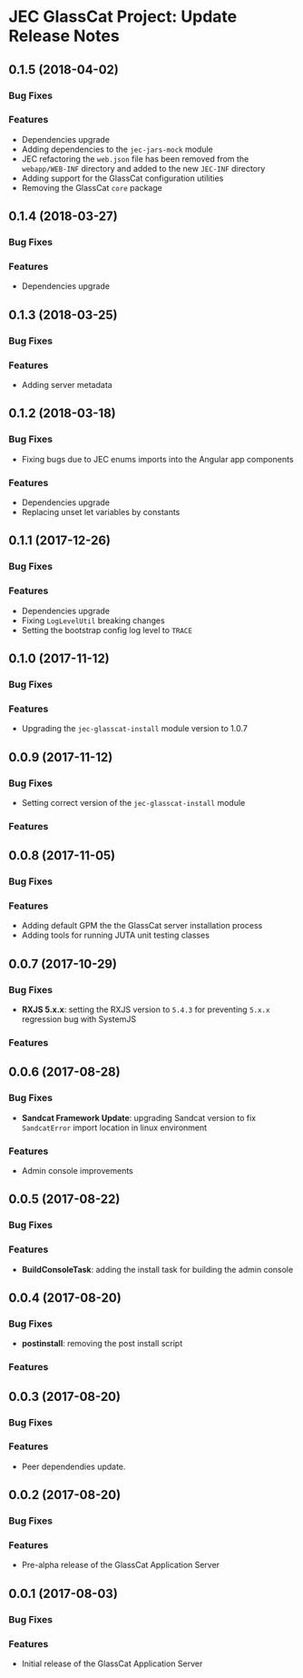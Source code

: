 # JEC GlassCat Project: Update Release Notes

<a name="jec-glasscat-0.1.5"></a>
## **0.1.5** (2018-04-02)

### Bug Fixes

### Features

- Dependencies upgrade
- Adding dependencies to the `jec-jars-mock` module
- JEC refactoring the `web.json` file has been removed from the `webapp/WEB-INF` directory and added to the new `JEC-INF` directory
- Adding support for the GlassCat configuration utilities
- Removing the GlassCat `core` package

<a name="jec-glasscat-0.1.4"></a>
## **0.1.4** (2018-03-27)

### Bug Fixes

### Features

- Dependencies upgrade

<a name="jec-glasscat-0.1.3"></a>
## **0.1.3** (2018-03-25)

### Bug Fixes

### Features

- Adding server metadata

<a name="jec-glasscat-0.1.2"></a>
## **0.1.2** (2018-03-18)

### Bug Fixes

- Fixing bugs due to JEC enums imports into the Angular app components

### Features

- Dependencies upgrade
- Replacing unset let variables by constants

<a name="jec-glasscat-0.1.1"></a>
## **0.1.1** (2017-12-26)

### Bug Fixes

### Features

- Dependencies upgrade
- Fixing `LogLevelUtil` breaking changes
- Setting the bootstrap config log level to `TRACE`

<a name="jec-glasscat-0.1.0"></a>
## **0.1.0** (2017-11-12)

### Bug Fixes

### Features

- Upgrading the `jec-glasscat-install` module version to 1.0.7

<a name="jec-glasscat-0.0.9"></a>
## **0.0.9** (2017-11-12)

### Bug Fixes

- Setting correct version of the `jec-glasscat-install` module

### Features

<a name="jec-glasscat-0.0.8"></a>
## **0.0.8** (2017-11-05)

### Bug Fixes

### Features

- Adding default GPM the the GlassCat server installation process
- Adding tools for running JUTA unit testing classes

<a name="jec-glasscat-0.0.7"></a>
## **0.0.7** (2017-10-29)

### Bug Fixes

- **RXJS 5.x.x**: setting the RXJS version to `5.4.3` for preventing `5.x.x` regression bug with SystemJS

### Features

<a name="jec-glasscat-0.0.6"></a>
## **0.0.6** (2017-08-28)

### Bug Fixes

- **Sandcat Framework Update**: upgrading Sandcat version to fix `SandcatError` import location in linux environment

### Features

- Admin console improvements

<a name="jec-glasscat-0.0.5"></a>
## **0.0.5** (2017-08-22)

### Bug Fixes

### Features

- **BuildConsoleTask**: adding the install task for building the admin console

<a name="jec-glasscat-0.0.4"></a>
## **0.0.4** (2017-08-20)

### Bug Fixes

- **postinstall**: removing the post install script

### Features

<a name="jec-glasscat-0.0.4"></a>
## **0.0.3** (2017-08-20)

### Bug Fixes

### Features

- Peer dependendies update.

<a name="jec-glasscat-0.0.2"></a>
## **0.0.2** (2017-08-20)

### Bug Fixes

### Features

- Pre-alpha release of the GlassCat Application Server

<a name="jec-glasscat-0.0.1"></a>
## **0.0.1** (2017-08-03)

### Bug Fixes

### Features

- Initial release of the GlassCat Application Server